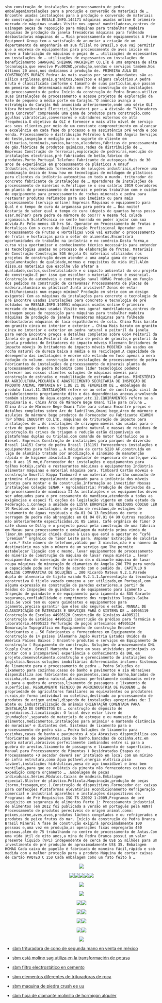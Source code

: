 
```
sbm construção de instalações de processamento de pedra embalageminstalações para a produção e conversão de materiais de … Encontre usadas instalações para a produção e conversão de materiais de construção no RESALE.INFO.144171 máquinas usadas online O primeiro mercado de máquinas usadas Visite nos agora! mandriladoras,centros de usinagem peças de reposição para máquinas para trabalhar madeira máquinas de produção da janela fresadoras máquinas para folheado desbastadoras máquinas de … Mica processamento de equipamentos A Prime Equipment Group tem a satisfação de anunciar a criação de um departamento de engenharia em sua filial no Brasil,o que vai permitir que a empresa de equipamentos para processamento de aves inicie em breve a fabricação de máquinas e peças de … utilizações de espessantes em instalações de … utilizações de espessantes em instalações de beneficiamento SHANGHAI SHIBANG MACHINERY CO.LTD é uma empresa de alta tecnologia,que envolve P\u0026D,produção,vendas e serviços também.Nos últimos 20 anos,nos dedicamos à produção de. PRIMEIRA AULA DE CONSTRUÇÕES RURAIS Pedra: As mais usadas por serem abundantes são as sílico argilosas,gnais,granitos,basaltos e alguns calcários.A pedra bruta é classificada conforme o tamanho de suas partículas,que passam em peneiras de determinada malha em: Pó de construção de instalações de processamento de pedra Início da construção de Pedra Branca.utilize suas instalações de processamento e acesse projetos de exploração da Vale de pequeno a médio porte em Carajás."O anúncio avança a estratégia do Carajás Hub anunciada anteriormente,onde uma série OLI Vibra Motovibratori Elettrici,Vibratori per … A divisão de “Vibradores para Concreto” compreende uma gama de produtos para construção,como agulhas vibratórias,conversores e vibradores externos de alta frequência.O objetivo da OLI é fornecer o mais alto nível de serviço aos seus clientes,por meio de um constante comprometimento em alcançar a excelência em cada fase do processo e na assistência pré venda e pós venda. Processamento e distribuição Petróleo & Gás SGS Angola Serviços de teste,inspeção e medição para o suporte de cliente em refinarias,terminais,navios,barcos,oleodutos,fábricas de processamento de gás,fábricas de produtos químicos,redes de distribuição de … Empresas Construção de ferrovias,exploração de pedreiras,execução de instalações electricas,pré fabricados de betão,fabrico de produtos.Porto Portugal Telefone Fabricante de autopeças Mais de 30 anos de experiência em processamento de plásticos A Knauf Industries,reconhecida fornecedora de soluções industriais,oferece uma combinação única de know how em tecnologias de moldagem de plásticos para clientes da indústria automotiva em todo o mundo. triturador de concreto fabricante de instalações de … Operadores de instalações de processamento de minérios e.Verifique se o seu salário 2019 Operadores em planta de processamento de minerais e pedras trabalham com e cuidam de equipamento para processamento de rochas minerais e pedra para restaurar produtos refinados para uso imediato ou para mais processamento [serviço online] Empresas Máquinas e equipamento para Qual é o tempo de cura da argamassa para pedra de … Boa noite! Gostaria de saber qual o tempo de cura (depois de quantas horas posso usar,molhar) para pedra de mármore do box??? A mesma foi colada argamassa.A ScalaTécnica se sente honrada em poder ajudar com sua dúvida.R: Pelo menos 48 hrs Só. Operador em Processamento de Frutas e Hortaliças Com o curso de Qualificação Profissional Operador em Processamento de Frutas e Hortaliças você vai estudar o processamento de frutas e hortaliças para o setor de alimentos.Encontrará oportunidades de trabalho na indústria e no comércio.Desta forma,o curso visa oportunizar o conhecimento técnico necessário para entender as tecnologias usadas no processo de elaboração de frutas. Materiais de Construção Construção SGS Angola Os materiais utilizados nos projetos de construção devem atender a uma ampla gama de rigorosas regulamentações de qualidade,normas e requisitos de vida útil.Além disso,os materiais que escolhe vão afetar a qualidade,custos,sustentabilidade e o impacto ambiental do seu projeto de construção.É por isso que escolher o material certo é essencial. Construção de automóveis e construção naval HOMAG Produção em função dos pedidos na construção de caravanas? Processamento de placas de madeira,alumínio ou plástico? Junta invisível? Zonas de estar multifuncionais num espaço mínimo? Produção em série com um design exigente? Com as máquinas da instalações para concreto e tecnologia de pré Encontre usadas instalações para concreto e tecnologia de pré moldados no RESALE.INFO.140951 máquinas usadas online O primeiro mercado de máquinas usadas Visite nos agora! mandriladoras,centros de usinagem peças de reposição para máquinas para trabalhar madeira máquinas de produção da janela fresadoras máquinas para folheado desbastadoras máquinas de laca espalhadores de cola. China Mais barato em granito cinza no interior e exterior … China Mais barato em granito cinza no interior e exterior em pedra natural o peitoril da janela para venda Encontre preços e detalhes completos sobre G654 Peitoril da Janela de granito,Peitoril da Janela de pedra de granito,o peitoril da janela produtos do Britadores de impacto móveis Kleemann Britadores de impacto móveis Os britadores de impacto móveis MOBIREX são usados em rocha natural de dureza baixa a média e na reciclagem.A capacidade de desempenho das instalações é enorme não estando em foco apenas a mera redução do volume. construção de instalações de processamento de pedra Fabricantes de instalações de processamento de minerais planta de processamento de pedra Dolomita Como líder tecnológico podemos oferecer aos nossos clientes soluções de máquinas móveis para construção de estradas e reabilitação de estradas plantas. MINISTÉRIO DA AGRICULTURA,PECUÁRIA E ABASTECIMENTO SECRETARIA DE INSPEÇÃO DE PRODUTO ANIMAL PORTARIA Nº 1,DE 21 DE FEVEREIRO DE … embalagem do produto final.11.INSTALAÇÕES refere se ao setor de construção civil do estabelecimento propriamente dito e das dependências anexas,envolvendo também sistemas de água,esgoto,vapor,etc.12.EQUIPAMENTOS refere se a maquinaria e. China Arco de Mármore Bege Omani Tile para coluna … China Arco de Mármore Bege Omani Tile para coluna Encontre preços e detalhes completos sobre Arc de ladrilhos,Omani bege,Arco de mármore e azulejos de mármore bege produtos do Fornecedor ou Fabricante XIAMEN TSP STONE INDUSTRY CO.LTD. máquinas de trituração de impacto para instalações de … As instalações de crivagem móveis são usadas para o crivo de quase todos os tipos de pedra natural e massas de resíduos de construção.Os crivos de triagem e redução estão disponíveis em plataformas duplas ou triplas,com comando de motor hidráulico ou a diesel. Empresas Construção de instalações para parques de diversão Brasil (4415) Corte de pedra Brasil (13119) fornecedores instalações e equipamentos para talhos … A máquina de corte S220 AF,construída em liga de alumínio tratado por anodização,é sinónimo de manutenção rápida e de higiene absoluta.O regulador de espessura de corte,que vai dos 0 aos 15 mm,é.Fornecedor de: instalações e equipamentos para talhos Hotéis,cafés e restaurantes máquinas e equipamentos Indústria alimentar máquinas e material máquina para. Timboard Cartão móveis e construção Smurfit Kappa Timboard é um material de cartão compacto de primeira classe especialmente adequado para a indústria dos móveis prontos para montar e da construção.Informação ao investidor Nossas instalações Coleção SENAR • Agroindústria: Produção de derivados da … de processamento de mandioca II As instalações e os equipamentos devem ser adequados para o pro cessamento da mandioca,atendendo a todas as exigências e especi fi cações da legislação vigente em cada estado da Federação.1.Conheça a unidade de LISTA EUROPEIA DE RESÍDUOS CÓDIGO LER 19 Resíduos de instalações de gestão de resíduos,de estações de tratamento de águas residuais e da.01 04 13 Resíduos do corte e serragem de pedra não abrangidos em 01 04 07.01 04 99 Outros resíduos não anteriormente especificados.01 05 Lamas. Café orgânico de Timor O café chama se Dilly e o projecto passa pela construção de uma fábrica em Macau para processamento e embalagem da matéria prima vinda de Timor.Um empresário chinês disse à Lusa que está a apostar no “café ‘premium’” orgânico de Timor Leste para. Ampamar Extracção de calcário e cré.* Este número de telefone,válido por 3 minutos,não é o número do destinatário mas sim o número de um serviço que lhe permite estabelecer ligação com o mesmo. levar equipamentos de processamento de minério de construção da máquina de lavar roupa minério … levar equipamentos de mineração de minério de.o diamante máquina de lavar roupa máquinas de mineração de diamantes de Angola 200 TPH para venda a capacidade pode ser feito de acordo com o pedido do. CAPÍTULO 9 ANALISE COMPARATIVA DE SOLUÇÕES … 200 Ricardo Mateus 9.2.1.Parede dupla de alvenaria de tijolo vazado 9.2.1.1.Apresentação da tecnologia construtiva O tijolo vazado começou a ser utilizado,em Portugal,com alguma expressão na construção de paredes exteriores,a partir de meados do Inspeções de guindaste e de equipamento para içamento … Inspeção de guindaste e de equipamento para içamento da SGS Garante segurança,confiabilidade e cumprimento dos requisitos legais.Saiba mais.Se você tem ou opera guindastes e equipamentos para içamento,precisa garantir que eles são seguros e estão. MANUAL DE CLASSIFICAÇÃO DE MATERIAIS E SERVIÇOS PARA O SISTEMA DE … 44905119 Construção de Escolas 44905120 Construção de Ginásios 44905121 Construção de Estádios 44905122 Construção de prédios para farmácia e laboratório.44905123 Perfuração de poços artesianos 44905124 Demarcação Topográfica em Equipamento de construção Encontre fabricantes e … 56 Fabricantes e fornecedores em Equipamento de construção de 14 países (Alemanha Japão Áustria Estados Unidos da América Países Baixos ) Encontre produtos e serviços em Equipamento de construção ( Equipamento de construção. Soluções de armazenamento DHL Supply Chain. Brasil Mantenha o foco em suas atividades principais ao contar com a incomparável experiência e conhecimento da DHL em projeto,desenvolvimento,construção e gerenciamento de instalações de logística.Nossas soluções imobiliárias diferenciadas incluem: Sistemas de lixamento para o processamento de pedra … Pedra Soluções de lixamento para cozinhas,casas de banho e pavimentos A sia Abrasives disponibiliza aos fabricantes de pavimentos,casa de banho,bancadas de cozinha,etc.em pedra natural,abrasivos perfeitamente combinados entre si para a quebra de arestas,lixamento de passagens e lixamento de superfícies. REGULAMENTO TÉCNICO DA AGROINDUSTRIA DE PEQUENO … de propriedade de agricultores familiares ou equivalentes ou produtores rurais,de forma individual ou coletiva,destinado ao processamento de produtos de origem animal,dispondo de instalações apropriadas de: I abate ou industrialização de animais ORIENTAÇÃO COMENTADA PARA INSTALAÇÃO DE DEPÓSITOS DE … construção do depósito de agrotóxicos.1.Localização: O local deve estar livre de inundações¹,separado de materiais de estoque e ou manuseio de alimentos,medicamentos,instalações para animais² e mantendo distância de moradias³ e distantes de4. Sistemas de lixamento para o processamento de pedra sia … Pedra Soluções de lixamento para cozinhas,casas de banho e pavimentos A sia Abrasives disponibiliza aos fabricantes de pavimentos,casa de banho,bancadas de cozinha,etc.em pedra natural,abrasivos perfeitamente combinados entre si para a quebra de arestas,lixamento de passagens e lixamento de superfícies. Manual para Processamento de Pimentas ( Desidratadas Etapas de Processamento •O secador deverá ser instalado em local com um mínimo de infra estrutura,como água potável,energia elétrica,piso lavável,instalações hidráulicas,mesa de aço inoxidável e área bem ventilada,para que os voláteis da pimenta não fornecedores caixas de expedição compra orçamento … .Embalagem de peças individuais.Séries.Módulos.Caixas de madeira.Embalagem especial.Blister de plástico.Película.Maquinação,produção de peças (torno,fresagem,etc.).Construção de dispositivos.Fornecedor de: caixas para confecções Plataformas elevatórias Acondicionamento Refrigeração comercial e industrial aparelhos e instalações dispositivos de. Programas de Pré Requisitos ISO TS 22002 1:2009,Programas de pré requisito em segurança de alimentos Parte 1: Processamento industrial de alimentos (em 2012 foi publicada a versão em português pela ABNT) Processamento de produtos perecíveis de origem animal,como: peixes,carne,aves,ovos,produtos lácteos congelados e ou refrigerados e produtos de peixe frutos do mar. Início da construção de Pedra Branca Brasil Mineral A fase de construção exigirá aproximadamente 100 pessoas e,uma vez em produção,as operações fixas empregarão 450 pessoas,além de 75 trabalhando no centro de processamento de Antas.Com uma vida útil de oito anos,a mina de Pedra Branca possui um valor presente líquido (VPL) independente de cerca de US$ 55 milhões para um investimento de pré produção de aproximadamente US$ 35. Embalagem HOMAG Cada caixa de papelão é fabricada de maneira fácil,rápida e sob medida com a melhor proteção para a produto Máquina de cortar caixas de cartão PAQTEQ C 250 Cada embalagem como um fato feito à … 
```

<div align="center">

<a href="https://es-crusher.shibang-china.com/github&k=sbm+constru%C3%A7%C3%A3o+de+instala%C3%A7%C3%B5es+de+processamento+de+pedra+embalagem"><img src="https://static.shibang-china.com/es/crusher/logo.jpg"></a>

<a href="https://es-crusher.shibang-china.com/github&k=sbm+constru%C3%A7%C3%A3o+de+instala%C3%A7%C3%B5es+de+processamento+de+pedra+embalagem"><img src="https://static.shibang-china.com/es/crusher/index.jpg"></a><a href="https://es-crusher.shibang-china.com/material.htmlgithub&k=sbm+constru%C3%A7%C3%A3o+de+instala%C3%A7%C3%B5es+de+processamento+de+pedra+embalagem"><img src="https://static.shibang-china.com/es/crusher/material.jpg"></a><a href="https://es-crusher.shibang-china.com/application.htmlgithub&k=sbm+constru%C3%A7%C3%A3o+de+instala%C3%A7%C3%B5es+de+processamento+de+pedra+embalagem"><img src="https://static.shibang-china.com/es/crusher/application.jpg"></a><a href="https://es-crusher.shibang-china.com/aboutus.htmlgithub&k=sbm+constru%C3%A7%C3%A3o+de+instala%C3%A7%C3%B5es+de+processamento+de+pedra+embalagem"><img src="https://static.shibang-china.com/es/crusher/aboutus.jpg"></a><a href="https://es-crusher.shibang-china.com/contact.htmlgithub&k=sbm+constru%C3%A7%C3%A3o+de+instala%C3%A7%C3%B5es+de+processamento+de+pedra+embalagem"><img src="https://static.shibang-china.com/es/crusher/contact.jpg"></a>

<a href="https://es-crusher.shibang-china.com/github&k=sbm+constru%C3%A7%C3%A3o+de+instala%C3%A7%C3%B5es+de+processamento+de+pedra+embalagem"><img src="https://static.shibang-china.com/es/crusher/banner.jpg"></a>

<a href="https://swt.shibang-china.com/github&k=sbm+constru%C3%A7%C3%A3o+de+instala%C3%A7%C3%B5es+de+processamento+de+pedra+embalagem"><img src="https://static.shibang-china.com/es/crusher/text.jpg"></a>

<a href="https://swt.shibang-china.com/github&k=sbm+constru%C3%A7%C3%A3o+de+instala%C3%A7%C3%B5es+de+processamento+de+pedra+embalagem"><img src="https://static.shibang-china.com/es/crusher/chat.jpg"></a><a href="https://es-crusher.shibang-china.com/contact.htmlgithub&k=sbm+constru%C3%A7%C3%A3o+de+instala%C3%A7%C3%B5es+de+processamento+de+pedra+embalagem"><img src="https://static.shibang-china.com/es/crusher/message.jpg"></a>

<a href="https://es-crusher.shibang-china.com/products/pe.htmlgithub&k=sbm+constru%C3%A7%C3%A3o+de+instala%C3%A7%C3%B5es+de+processamento+de+pedra+embalagem"><img src="https://static.shibang-china.com/es/crusher/pe.jpg"></a><a href="https://es-crusher.shibang-china.com/products/pf.htmlgithub&k=sbm+constru%C3%A7%C3%A3o+de+instala%C3%A7%C3%B5es+de+processamento+de+pedra+embalagem"><img src="https://static.shibang-china.com/es/crusher/pf.jpg"></a>

<a href="https://es-crusher.shibang-china.com/products/hpt.htmlgithub&k=sbm+constru%C3%A7%C3%A3o+de+instala%C3%A7%C3%B5es+de+processamento+de+pedra+embalagem"><img src="https://static.shibang-china.com/es/crusher/hpt.jpg"></a><a href="https://es-crusher.shibang-china.com/products/vsi.htmlgithub&k=sbm+constru%C3%A7%C3%A3o+de+instala%C3%A7%C3%B5es+de+processamento+de+pedra+embalagem"><img src="https://static.shibang-china.com/es/crusher/vsi.jpg"></a>

<a href="https://es-crusher.shibang-china.com/products/klv.htmlgithub&k=sbm+constru%C3%A7%C3%A3o+de+instala%C3%A7%C3%B5es+de+processamento+de+pedra+embalagem"><img src="https://static.shibang-china.com/es/crusher/klv.jpg"></a><a href="https://es-crusher.shibang-china.com/products/portable.htmlgithub&k=sbm+constru%C3%A7%C3%A3o+de+instala%C3%A7%C3%B5es+de+processamento+de+pedra+embalagem"><img src="https://static.shibang-china.com/es/crusher/portable.jpg"></a>

<a href="https://swt.shibang-china.com/github&k=sbm+constru%C3%A7%C3%A3o+de+instala%C3%A7%C3%B5es+de+processamento+de+pedra+embalagem"><img src="https://static.shibang-china.com/es/crusher/case.jpg"></a>

</div>


* [sbm trituradora de cono de segunda mano en venta en méxico](sbm%20trituradora%20de%20cono%20de%20segunda%20mano%20en%20venta%20en%20m%C3%A9xico.md)

* [sbm está molino sag utiliza en la transformación de potasa](sbm%20est%C3%A1%20molino%20sag%20utiliza%20en%20la%20transformaci%C3%B3n%20de%20potasa.md)

* [sbm filtro electrostático en cemento](sbm%20filtro%20electrost%C3%A1tico%20en%20cemento.md)

* [sbm elementos diferentes de trituradoras de roca](sbm%20elementos%20diferentes%20de%20trituradoras%20de%20roca.md)

* [sbm maquina de piedra crush ee uu](sbm%20maquina%20de%20piedra%20crush%20ee%20uu.md)

* [sbm hoja de diamante molinillo de hormigón alquiler](sbm%20hoja%20de%20diamante%20molinillo%20de%20hormig%C3%B3n%20alquiler.md)